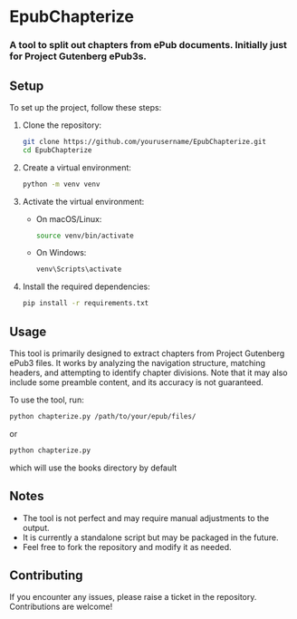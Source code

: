 # EpubChapterize
### A tool to split out chapters from ePub documents. Initially just for Project Gutenberg ePub3s.

## Setup

To set up the project, follow these steps:

1. Clone the repository:
    ```bash
    git clone https://github.com/yourusername/EpubChapterize.git
    cd EpubChapterize
    ```

2. Create a virtual environment:
    ```bash
    python -m venv venv
    ```

3. Activate the virtual environment:
    - On macOS/Linux:
      ```bash
      source venv/bin/activate
      ```
    - On Windows:
      ```bash
      venv\Scripts\activate
      ```

4. Install the required dependencies:
    ```bash
    pip install -r requirements.txt
    ```

## Usage

This tool is primarily designed to extract chapters from Project Gutenberg ePub3 files. It works by analyzing the navigation structure, matching headers, and attempting to identify chapter divisions. Note that it may also include some preamble content, and its accuracy is not guaranteed.

To use the tool, run:
```bash
python chapterize.py /path/to/your/epub/files/ 
```
or 
```bash
python chapterize.py 
```
which will use the books directory by default

## Notes

- The tool is not perfect and may require manual adjustments to the output.
- It is currently a standalone script but may be packaged in the future.
- Feel free to fork the repository and modify it as needed.

## Contributing

If you encounter any issues, please raise a ticket in the repository. Contributions are welcome!